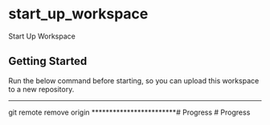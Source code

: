 # start_up_workspace

Start Up Workspace

## Getting Started

Run the below command before starting, so you can upload this workspace to a new repository.

************************
git remote remove origin
************************#   P r o g r e s s  
 #   P r o g r e s s  
 